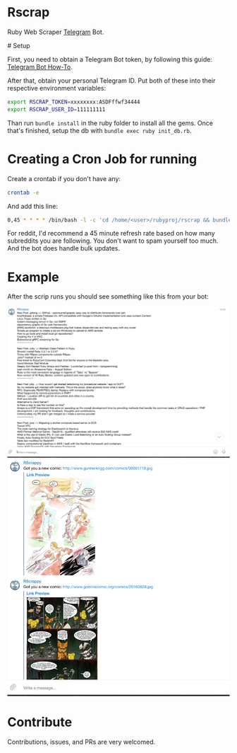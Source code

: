 # Rscrap

Ruby Web Scraper [Telegram](https://telegram.org/) Bot.

# Setup

First, you need to obtain a Telegram Bot token, by following this guide: [Telegram Bot How-To](https://core.telegram.org/bots).

After that, obtain your personal Telegram ID. Put both of these into their respective environment variables:

```bash
export RSCRAP_TOKEN=xxxxxxxx:ASDFffwf34444
export RSCRAP_USER_ID=111111111
```

Than run `bundle install` in the ruby folder to install all the gems. Once that's finished, setup the db with `bundle exec ruby init_db.rb`.

# Creating a Cron Job for running

Create a crontab if you don't have any:
```bash
crontab -e
```

And add this line:

```bash
0,45 * * * * /bin/bash -l -c 'cd /home/<user>/rubyproj/rscrap && bundle exec ruby scripts/reddit.rb'
```

For reddit, I'd recommend a 45 minute refresh rate based on how many subreddits you are following. You don't want to spam yourself too much. And the bot does handle bulk updates.

# Example

After the scrip runs you should see something like this from your bot:

![rscrap1](rscrap1.png)
![rscrap2](rscrap2.png)


# Contribute

Contributions, issues, and PRs are very welcomed.
